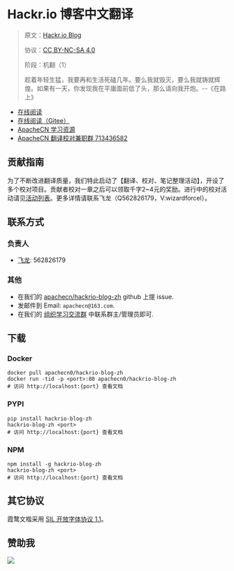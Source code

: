 <!--
    需要填充的占位符：
    
    README.md
    
        Hackr.io 博客中文翻译：文档中文名
        Hackr.io Blog：文档英文名
        https://hackr.io/blog：文档原始链接
        hkr：域名前缀
        飞龙：负责人名称
        wizardforcel：负责人 Github 用户名
        562826179：负责人 QQ
        hackrio-blog-zh：ApacheCN 的 Github 仓库名称
        hackrio-blog-zh：DockerHub 仓库名称
        hackrio-blog-zh：PYPI 包名称
        hackrio-blog-zh：NPM 包名称
    
    CNAME
    
        hkr：域名前缀

    index.html
    
        Hackr.io 博客中文翻译：文档中文名
        #007aff：显示颜色
        hackrio-blog-zh：ApacheCN 的 Github 仓库名称

    asset/docsify-apachecn-footer.js
    
        hackrio-blog-zh：ApacheCN 的 Github 仓库名称
-->

# Hackr.io 博客中文翻译

> 原文：[Hackr.io Blog](https://hackr.io/blog)
> 
> 协议：[CC BY-NC-SA 4.0](http://creativecommons.org/licenses/by-nc-sa/4.0/)
> 
> 阶段：机翻（1）
> 
> 趁着年轻生猛，我要再和生活死磕几年。要么我就毁灭，要么我就铸就辉煌。如果有一天，你发现我在平庸面前低了头，那么请向我开炮。--《在路上》

* [在线阅读](https://hkr.apachecn.org)
* [在线阅读（Gitee）](https://apachecn.gitee.io/doc-template/)
* [ApacheCN 学习资源](http://docs.apachecn.org/)
* [ApacheCN 翻译校对兼职群 713436582](https://jq.qq.com/?_wv=1027&k=VSNtgpjb)

## 贡献指南

为了不断改进翻译质量，我们特此启动了【翻译、校对、笔记整理活动】，开设了多个校对项目。贡献者校对一章之后可以领取千字2\~4元的奖励。进行中的校对活动请见[活动列表](https://home.apachecn.org/#/docs/activity/docs-activity)。更多详情请联系飞龙（Q562826179，V:wizardforcel）。

## 联系方式

### 负责人

* [飞龙](https://github.com/wizardforcel): 562826179

### 其他

*   在我们的 [apachecn/hackrio-blog-zh](https://github.com/apachecn/hackrio-blog-zh) github 上提 issue.
*   发邮件到 Email: `apachecn@163.com`.
*   在我们的 [组织学习交流群](https://www.apachecn.org/#/docs/join) 中联系群主/管理员即可.

## 下载

### Docker

```
docker pull apachecn0/hackrio-blog-zh
docker run -tid -p <port>:80 apachecn0/hackrio-blog-zh
# 访问 http://localhost:{port} 查看文档
```

### PYPI

```
pip install hackrio-blog-zh
hackrio-blog-zh <port>
# 访问 http://localhost:{port} 查看文档
```

### NPM

```
npm install -g hackrio-blog-zh
hackrio-blog-zh <port>
# 访问 http://localhost:{port} 查看文档
```

## 其它协议

霞鹜文楷采用 [SIL 开放字体协议 1.1](https://github.com/lxgw/LxgwWenKai/blob/main/SIL_Open_Font_License_1.1.txt)。

## 赞助我

![](https://img-blog.csdnimg.cn/20200112005920729.png)
